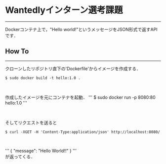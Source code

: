 # Wantedlyインターン選考課題
---
Dockerコンテナ上で，"Hello world!"というメッセージをJSON形式で返すAPIです．

## How To
---
クローンしたリポジトリ直下の'Dockerfile'からイメージを作成する．
~~~
$ sudo docker build -t hello:1.0 .
~~~
<br>

作成したイメージを元にコンテナを起動．
'''
$ sudo docker run -p 8080:80 hello:1.0
'''

<br>

そしてリクエストを送ると
~~~
$ curl -XGET -H 'Content-Type:application/json' http://localhost:8080/
~~~
<br>

'''
{
  "message": "Hello World!!"
}
'''
<br>
が返ってくる．
